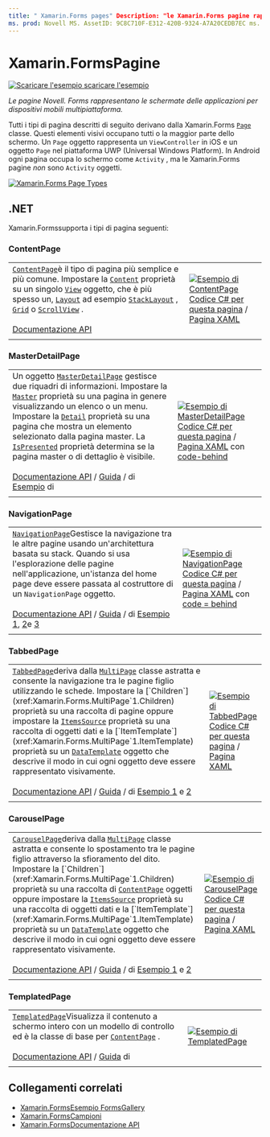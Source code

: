```yaml
---
title: " Xamarin.Forms pages" Description: "le Xamarin.Forms pagine rappresentano le schermate delle applicazioni per dispositivi mobili multipiattaforma. Questo articolo elenca le pagine incluse in Xamarin.Forms . "
ms. prod: Novell MS. AssetID: 9C8C710F-E312-420B-9324-A7A20CEDB7EC ms. Technology: Novell-Forms Author: davidbritch ms. Author: dabritch ms. Date: 01/12/2016 no-loc: [ Xamarin.Forms , Xamarin.Essentials ]
---
```


# <a name="xamarinforms-pages"></a>Xamarin.FormsPagine

[![Scaricare ](~/media/shared/download.png) l'esempio scaricare l'esempio](https://docs.microsoft.com/samples/xamarin/xamarin-forms-samples/formsgallery/)

_Le pagine Novell. Forms rappresentano le schermate delle applicazioni per dispositivi mobili multipiattaforma._

Tutti i tipi di pagina descritti di seguito derivano dalla Xamarin.Forms [`Page`](xref:Xamarin.Forms.Page) classe. Questi elementi visivi occupano tutti o la maggior parte dello schermo. Un `Page` oggetto rappresenta un `ViewController` in iOS e un oggetto `Page` nel piattaforma UWP (Universal Windows Platform). In Android ogni pagina occupa lo schermo come `Activity` , ma le Xamarin.Forms pagine *non* sono `Activity` oggetti.

[![](pages-images/pages-sml.png "Xamarin.Forms Page Types")](pages-images/pages.png#lightbox "Xamarin.Forms Page Types")

## <a name="pages"></a>.NET

Xamarin.Formssupporta i tipi di pagina seguenti:

### <a name="contentpage"></a>ContentPage

|     |     |
| --- | --- |
| [`ContentPage`](xref:Xamarin.Forms.ContentPage)è il tipo di pagina più semplice e più comune. Impostare la [`Content`](xref:Xamarin.Forms.ContentPage.Content) proprietà su un singolo [`View`](views.md) oggetto, che è più spesso un, [`Layout`](layouts.md) ad esempio [`StackLayout`](layouts.md#stacklayout) , [`Grid`](layouts.md#grid) o [`ScrollView`](layouts.md#scrollview) .<br /><br />[Documentazione API](xref:Xamarin.Forms.ContentPage) | [![Esempio di ContentPage](pages-images/ContentPage.png "Esempio di ContentPage")](pages-images/ContentPage-Large.png#lightbox "Esempio di ContentPage")<br />[Codice C# per questa pagina](https://github.com/xamarin/xamarin-forms-samples/blob/master/FormsGallery/FormsGallery/FormsGallery/CodeExamples/ContentPageDemoPage.cs)  /  [Pagina XAML](https://github.com/xamarin/xamarin-forms-samples/blob/master/FormsGallery/FormsGallery/FormsGallery/XamlExamples/ContentPageDemoPage.xaml) |
|     |     |

### <a name="masterdetailpage"></a>MasterDetailPage

|     |     |
| --- | --- |
| Un oggetto [`MasterDetailPage`](xref:Xamarin.Forms.MasterDetailPage) gestisce due riquadri di informazioni. Impostare la [`Master`](xref:Xamarin.Forms.MasterDetailPage.Master) proprietà su una pagina in genere visualizzando un elenco o un menu. Impostare la [`Detail`](xref:Xamarin.Forms.MasterDetailPage.Detail) proprietà su una pagina che mostra un elemento selezionato dalla pagina master. La [`IsPresented`](xref:Xamarin.Forms.MasterDetailPage.IsPresented) proprietà determina se la pagina master o di dettaglio è visibile.<br /><br />[Documentazione API](xref:Xamarin.Forms.MasterDetailPage)  /  [Guida](~/xamarin-forms/app-fundamentals/navigation/master-detail-page.md)  /  di [Esempio](https://docs.microsoft.com/samples/xamarin/xamarin-forms-samples/navigation-masterdetailpage) di | [![Esempio di MasterDetailPage](pages-images/MasterDetailPage.png "Esempio di MasterDetailPage")](pages-images/MasterDetailPage-Large.png#lightbox "Esempio di MasterDetailPage")<br />[Codice C# per questa pagina](https://github.com/xamarin/xamarin-forms-samples/blob/master/FormsGallery/FormsGallery/FormsGallery/CodeExamples/MasterDetailPageDemoPage.cs)  /  [Pagina XAML](https://github.com/xamarin/xamarin-forms-samples/blob/master/FormsGallery/FormsGallery/FormsGallery/XamlExamples/MasterDetailPageDemoPage.xaml) con [code-behind](https://github.com/xamarin/xamarin-forms-samples/blob/master/FormsGallery/FormsGallery/FormsGallery/XamlExamples/MasterDetailPageDemoPage.xaml.cs) |
|     |     |

### <a name="navigationpage"></a>NavigationPage

|     |     |
| --- | --- |
| [`NavigationPage`](xref:Xamarin.Forms.NavigationPage)Gestisce la navigazione tra le altre pagine usando un'architettura basata su stack. Quando si usa l'esplorazione delle pagine nell'applicazione, un'istanza del home page deve essere passata al costruttore di un `NavigationPage` oggetto.<br /><br />[Documentazione API](xref:Xamarin.Forms.NavigationPage)  /  [Guida](~/xamarin-forms/app-fundamentals/navigation/hierarchical.md)  /  di [Esempio 1](https://docs.microsoft.com/samples/xamarin/xamarin-forms-samples/navigation-hierarchical), [2](https://docs.microsoft.com/samples/xamarin/xamarin-forms-samples/navigation-passingdata)e [3](https://docs.microsoft.com/samples/xamarin/xamarin-forms-samples/navigation-loginflow)  | [![Esempio di NavigationPage](pages-images/NavigationPage.png "Esempio di NavigationPage")](pages-images/NavigationPage-Large.png#lightbox "Esempio di NavigationPage")<br />[Codice C# per questa pagina](https://github.com/xamarin/xamarin-forms-samples/blob/master/FormsGallery/FormsGallery/FormsGallery/CodeExamples/NavigationPageDemoPage.cs)  /  [Pagina XAML](https://github.com/xamarin/xamarin-forms-samples/blob/master/FormsGallery/FormsGallery/FormsGallery/XamlExamples/NavigationPageDemoPage.xaml) con [code = behind](https://github.com/xamarin/xamarin-forms-samples/blob/master/FormsGallery/FormsGallery/FormsGallery/XamlExamples/NavigationPageDemoPage.xaml.cs) |
|     |     |

### <a name="tabbedpage"></a>TabbedPage

|     |     |
| --- | --- |
| [`TabbedPage`](xref:Xamarin.Forms.TabbedPage)deriva dalla [`MultiPage`](xref:Xamarin.Forms.MultiPage`1) classe astratta e consente la navigazione tra le pagine figlio utilizzando le schede. Impostare la [`Children`](xref:Xamarin.Forms.MultiPage`1.Children) proprietà su una raccolta di pagine oppure impostare la [`ItemsSource`](xref:Xamarin.Forms.MultiPage`1.ItemsSource) proprietà su una raccolta di oggetti dati e la [`ItemTemplate`](xref:Xamarin.Forms.MultiPage`1.ItemTemplate) proprietà su un [`DataTemplate`](xref:Xamarin.Forms.DataTemplate) oggetto che descrive il modo in cui ogni oggetto deve essere rappresentato visivamente.<br /><br />[Documentazione API](xref:Xamarin.Forms.TabbedPage)  /  [Guida](~/xamarin-forms/app-fundamentals/navigation/tabbed-page.md)  /  di [Esempio 1](https://docs.microsoft.com/samples/xamarin/xamarin-forms-samples/navigation-tabbedpage) e [2](https://docs.microsoft.com/samples/xamarin/xamarin-forms-samples/navigation-tabbedpagewithnavigationpage) | [![Esempio di TabbedPage](pages-images/TabbedPage.png "Esempio di TabbedPage")](pages-images/TabbedPage-Large.png#lightbox "Esempio di TabbedPage")<br />[Codice C# per questa pagina](https://github.com/xamarin/xamarin-forms-samples/blob/master/FormsGallery/FormsGallery/FormsGallery/CodeExamples/TabbedPageDemoPage.cs)  /  [Pagina XAML](https://github.com/xamarin/xamarin-forms-samples/blob/master/FormsGallery/FormsGallery/FormsGallery/XamlExamples/TabbedPageDemoPage.xaml) |
|     |     |

### <a name="carouselpage"></a>CarouselPage

|     |     |
| --- | --- |
| [`CarouselPage`](xref:Xamarin.Forms.CarouselPage)deriva dalla [`MultiPage`](xref:Xamarin.Forms.MultiPage`1) classe astratta e consente lo spostamento tra le pagine figlio attraverso la sfioramento del dito. Impostare la [`Children`](xref:Xamarin.Forms.MultiPage`1.Children) proprietà su una raccolta di [`ContentPage`](#contentpage) oggetti oppure impostare la [`ItemsSource`](xref:Xamarin.Forms.MultiPage`1.ItemsSource) proprietà su una raccolta di oggetti dati e la [`ItemTemplate`](xref:Xamarin.Forms.MultiPage`1.ItemTemplate) proprietà su un [`DataTemplate`](xref:Xamarin.Forms.DataTemplate) oggetto che descrive il modo in cui ogni oggetto deve essere rappresentato visivamente.<br /><br />[Documentazione API](xref:Xamarin.Forms.CarouselPage)  /  [Guida](~/xamarin-forms/app-fundamentals/navigation/carousel-page.md)  /  di [Esempio 1](https://docs.microsoft.com/samples/xamarin/xamarin-forms-samples/navigation-carouselpage) e [2](https://docs.microsoft.com/samples/xamarin/xamarin-forms-samples/navigation-carouselpagetemplate) | [![Esempio di CarouselPage](pages-images/CarouselPage.png "Esempio di CarouselPage")](pages-images/CarouselPage-Large.png#lightbox "Esempio di CarouselPage")<br />[Codice C# per questa pagina](https://github.com/xamarin/xamarin-forms-samples/blob/master/FormsGallery/FormsGallery/FormsGallery/CodeExamples/CarouselPageDemoPage.cs)  /  [Pagina XAML](https://github.com/xamarin/xamarin-forms-samples/blob/master/FormsGallery/FormsGallery/FormsGallery/XamlExamples/CarouselPageDemoPage.xaml) |
|     |     |

### <a name="templatedpage"></a>TemplatedPage

|     |     |
| --- | --- |
| [`TemplatedPage`](xref:Xamarin.Forms.TemplatedPage)Visualizza il contenuto a schermo intero con un modello di controllo ed è la classe di base per [`ContentPage`](#contentpage) .<br /><br />[Documentazione API](xref:Xamarin.Forms.TemplatedPage)  /  [Guida](~/xamarin-forms/app-fundamentals/templates/control-template.md) di | [![Esempio di TemplatedPage](pages-images/TemplatedPage.png "Esempio di TemplatedPage")](pages-images/TemplatedPage.png "Esempio di TemplatedPage") |
|     |     |

## <a name="related-links"></a>Collegamenti correlati

- [Xamarin.FormsEsempio FormsGallery](https://docs.microsoft.com/samples/xamarin/xamarin-forms-samples/formsgallery)
- [Xamarin.FormsCampioni](https://docs.microsoft.com/samples/browse/?products=xamarin&term=Xamarin.Forms)
- [Xamarin.FormsDocumentazione API](https://docs.microsoft.com/dotnet/api/xamarin.forms?view=xamarin-forms)
